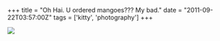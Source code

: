 +++
title = "Oh Hai. U ordered mangoes??? My bad."
date = "2011-09-22T03:57:00Z"
tags = ['kitty', 'photography']
+++

![](/post/oh-hai-u-ordered-mangoes-my-bad/IMG_0947.jpeg)

